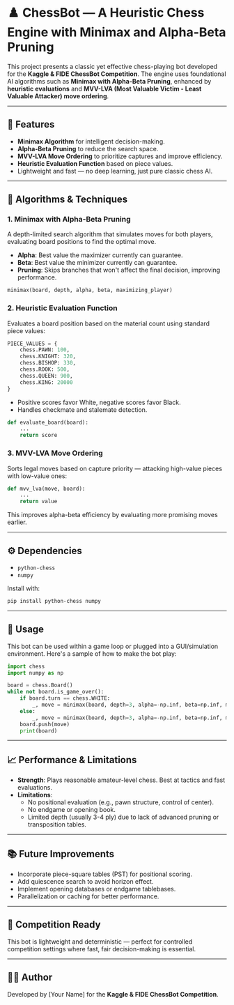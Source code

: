 # ♟️ ChessBot — A Heuristic Chess Engine with Minimax and Alpha-Beta Pruning

This project presents a classic yet effective chess-playing bot developed for the **Kaggle & FIDE ChessBot Competition**. The engine uses foundational AI algorithms such as **Minimax with Alpha-Beta Pruning**, enhanced by **heuristic evaluations** and **MVV-LVA (Most Valuable Victim - Least Valuable Attacker) move ordering**.

---

## 📌 Features

- **Minimax Algorithm** for intelligent decision-making.
- **Alpha-Beta Pruning** to reduce the search space.
- **MVV-LVA Move Ordering** to prioritize captures and improve efficiency.
- **Heuristic Evaluation Function** based on piece values.
- Lightweight and fast — no deep learning, just pure classic chess AI.

---

## 🧠 Algorithms & Techniques

### 1. Minimax with Alpha-Beta Pruning
A depth-limited search algorithm that simulates moves for both players, evaluating board positions to find the optimal move.

- **Alpha**: Best value the maximizer currently can guarantee.
- **Beta**: Best value the minimizer currently can guarantee.
- **Pruning**: Skips branches that won't affect the final decision, improving performance.

```python
minimax(board, depth, alpha, beta, maximizing_player)
```

### 2. Heuristic Evaluation Function
Evaluates a board position based on the material count using standard piece values:

```python
PIECE_VALUES = {
    chess.PAWN: 100,
    chess.KNIGHT: 320,
    chess.BISHOP: 330,
    chess.ROOK: 500,
    chess.QUEEN: 900,
    chess.KING: 20000
}
```

- Positive scores favor White, negative scores favor Black.
- Handles checkmate and stalemate detection.

```python
def evaluate_board(board):
    ...
    return score
```

### 3. MVV-LVA Move Ordering
Sorts legal moves based on capture priority — attacking high-value pieces with low-value ones:

```python
def mvv_lva(move, board):
    ...
    return value
```

This improves alpha-beta efficiency by evaluating more promising moves earlier.

---

## ⚙️ Dependencies

- `python-chess`
- `numpy`

Install with:

```bash
pip install python-chess numpy
```

---

## 🚀 Usage

This bot can be used within a game loop or plugged into a GUI/simulation environment. Here's a sample of how to make the bot play:

```python
import chess
import numpy as np

board = chess.Board()
while not board.is_game_over():
    if board.turn == chess.WHITE:
        _, move = minimax(board, depth=3, alpha=-np.inf, beta=np.inf, maximizing_player=True)
    else:
        _, move = minimax(board, depth=3, alpha=-np.inf, beta=np.inf, maximizing_player=False)
    board.push(move)
    print(board)
```

---

## 📈 Performance & Limitations

- **Strength**: Plays reasonable amateur-level chess. Best at tactics and fast evaluations.
- **Limitations**:
  - No positional evaluation (e.g., pawn structure, control of center).
  - No endgame or opening book.
  - Limited depth (usually 3-4 ply) due to lack of advanced pruning or transposition tables.

---

## 📚 Future Improvements

- Incorporate piece-square tables (PST) for positional scoring.
- Add quiescence search to avoid horizon effect.
- Implement opening databases or endgame tablebases.
- Parallelization or caching for better performance.

---

## 🏁 Competition Ready

This bot is lightweight and deterministic — perfect for controlled competition settings where fast, fair decision-making is essential.

---

## 🧑‍💻 Author

Developed by [Your Name] for the **Kaggle & FIDE ChessBot Competition**.
